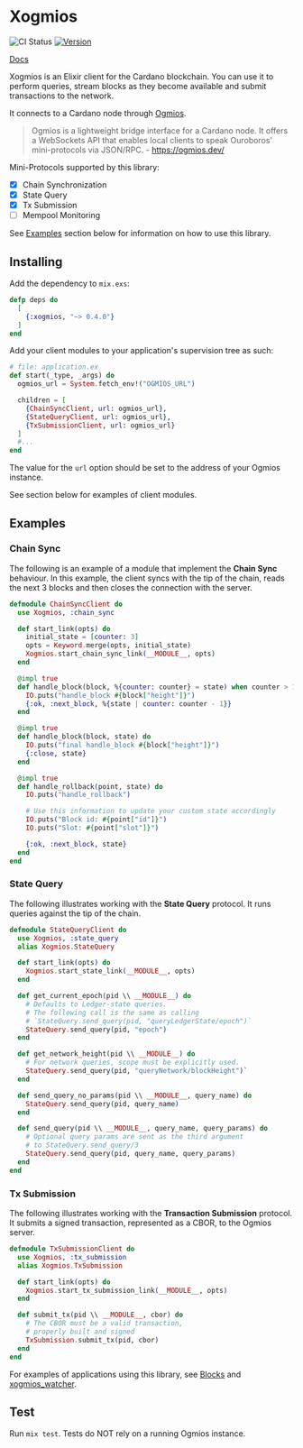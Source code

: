 # Xogmios

![CI Status](https://github.com/wowica/xogmios/actions/workflows/ci.yml/badge.svg)
[![Version](https://img.shields.io/hexpm/v/xogmios.svg)](https://hex.pm/packages/xogmios)

[Docs](https://hexdocs.pm/xogmios/)


Xogmios is an Elixir client for the Cardano blockchain. You can use it to perform queries, stream blocks as they become available and submit transactions to the network.

It connects to a Cardano node through [Ogmios](https://github.com/CardanoSolutions/ogmios).

> Ogmios is a lightweight bridge interface for a Cardano node. It offers a WebSockets API that enables local clients to speak Ouroboros' mini-protocols via JSON/RPC. - https://ogmios.dev/

Mini-Protocols supported by this library:

- [x] Chain Synchronization
- [x] State Query
- [x] Tx Submission
- [ ] Mempool Monitoring

See [Examples](#examples) section below for information on how to use this library.

## Installing

Add the dependency to `mix.exs`:

```elixir
defp deps do
  [
    {:xogmios, "~> 0.4.0"}
  ]
end
```

Add your client modules to your application's supervision tree as such:

```elixir
# file: application.ex
def start(_type, _args) do
  ogmios_url = System.fetch_env!("OGMIOS_URL")

  children = [
    {ChainSyncClient, url: ogmios_url},
    {StateQueryClient, url: ogmios_url},
    {TxSubmissionClient, url: ogmios_url}
  ]
  #...
end
```

The value for the `url` option should be set to the address of your Ogmios instance.

See section below for examples of client modules.

## Examples

### Chain Sync

The following is an example of a module that implement the **Chain Sync** behaviour. In this example, the client syncs with the tip of the chain, reads the next 3 blocks and then closes the connection with the server.

```elixir
defmodule ChainSyncClient do
  use Xogmios, :chain_sync

  def start_link(opts) do
    initial_state = [counter: 3]
    opts = Keyword.merge(opts, initial_state)
    Xogmios.start_chain_sync_link(__MODULE__, opts)
  end

  @impl true
  def handle_block(block, %{counter: counter} = state) when counter > 1 do
    IO.puts("handle_block #{block["height"]}")
    {:ok, :next_block, %{state | counter: counter - 1}}
  end

  @impl true
  def handle_block(block, state) do
    IO.puts("final handle_block #{block["height"]}")
    {:close, state}
  end

  @impl true
  def handle_rollback(point, state) do
    IO.puts("handle_rollback")

    # Use this information to update your custom state accordingly
    IO.puts("Block id: #{point["id"]}")
    IO.puts("Slot: #{point["slot"]}")

    {:ok, :next_block, state}
  end
end
```

### State Query

The following illustrates working with the **State Query** protocol. It runs queries against the tip of the chain.

```elixir
defmodule StateQueryClient do
  use Xogmios, :state_query
  alias Xogmios.StateQuery

  def start_link(opts) do
    Xogmios.start_state_link(__MODULE__, opts)
  end

  def get_current_epoch(pid \\ __MODULE__) do
    # Defaults to Ledger-state queries.
    # The following call is the same as calling
    # `StateQuery.send_query(pid, "queryLedgerState/epoch")`
    StateQuery.send_query(pid, "epoch")
  end

  def get_network_height(pid \\ __MODULE__) do
    # For network queries, scope must be explicitly used.
    StateQuery.send_query(pid, "queryNetwork/blockHeight")`
  end

  def send_query_no_params(pid \\ __MODULE__, query_name) do
    StateQuery.send_query(pid, query_name)
  end

  def send_query(pid \\ __MODULE__, query_name, query_params) do
    # Optional query params are sent as the third argument
    # to StateQuery.send_query/3
    StateQuery.send_query(pid, query_name, query_params)
  end
end
```

### Tx Submission

The following illustrates working with the **Transaction Submission** protocol. It submits a signed transaction, represented as a CBOR, to the Ogmios server.

```elixir
defmodule TxSubmissionClient do
  use Xogmios, :tx_submission
  alias Xogmios.TxSubmission

  def start_link(opts) do
    Xogmios.start_tx_submission_link(__MODULE__, opts)
  end

  def submit_tx(pid \\ __MODULE__, cbor) do
    # The CBOR must be a valid transaction,
    # properly built and signed
    TxSubmission.submit_tx(pid, cbor)
  end
end
```

For examples of applications using this library, see [Blocks](https://github.com/wowica/blocks) and [xogmios_watcher](https://github.com/wowica/xogmios_watcher).

## Test

Run `mix test`. Tests do NOT rely on a running Ogmios instance.
